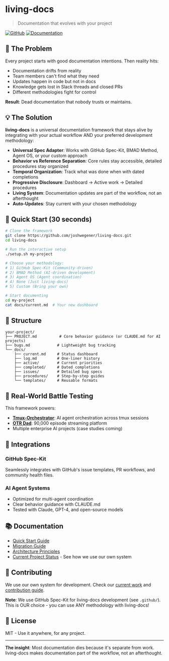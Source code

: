# living-docs

> Documentation that evolves with your project

[![GitHub](https://img.shields.io/github/license/joshwegener/living-docs)](LICENSE)
[![Documentation](https://img.shields.io/badge/docs-living-brightgreen)](docs/current.md)

## 🎯 The Problem

Every project starts with good documentation intentions. Then reality hits:
- Documentation drifts from reality
- Team members can't find what they need
- Updates happen in code but not in docs
- Knowledge gets lost in Slack threads and closed PRs
- Different methodologies fight for control

**Result**: Dead documentation that nobody trusts or maintains.

## 💡 The Solution

**living-docs** is a universal documentation framework that stays alive by integrating with your actual workflow AND your preferred development methodology:

- **Universal Spec Adapter**: Works with GitHub Spec-Kit, BMAD Method, Agent OS, or your custom approach
- **Behavior vs Reference Separation**: Core rules stay accessible, detailed procedures stay organized
- **Temporal Organization**: Track what was done when with dated completions
- **Progressive Disclosure**: Dashboard → Active work → Detailed procedures
- **Living System**: Documentation updates are part of the workflow, not an afterthought
- **Auto-Updates**: Stay current with your chosen methodology

## 🚀 Quick Start (30 seconds)

```bash
# Clone the framework
git clone https://github.com/joshwegener/living-docs.git
cd living-docs

# Run the interactive setup
./setup.sh my-project

# Choose your methodology:
# 1) GitHub Spec-Kit (Community-driven)
# 2) BMAD Method (AI-driven development)
# 3) Agent OS (Agent coordination)
# 4) None (Just living-docs)
# 5) Custom (Bring your own)

# Start documenting
cd my-project
cat docs/current.md  # Your new dashboard
```

## 📂 Structure

```
your-project/
├── PROJECT.md          # Core behavior guidance (or CLAUDE.md for AI projects)
├── bugs.md            # Lightweight bug tracking
└── docs/
    ├── current.md     # Status dashboard
    ├── log.md         # One-liner history
    ├── active/        # Current priorities
    ├── completed/     # Dated completions
    ├── issues/        # Detailed bug specs
    ├── procedures/    # Step-by-step guides
    └── templates/     # Reusable formats
```

## 🎯 Real-World Battle Testing

This framework powers:
- **[Tmux-Orchestrator](examples/tmux-orchestrator/)**: AI agent orchestration across tmux sessions
- **[OTR Dad](examples/web-application/)**: 90,000 episode streaming platform
- Multiple enterprise AI projects (case studies coming)

## 🔗 Integrations

### GitHub Spec-Kit
Seamlessly integrates with GitHub's issue templates, PR workflows, and community health files.

### AI Agent Systems
- Optimized for multi-agent coordination
- Clear behavior guidance with CLAUDE.md
- Tested with Claude, GPT-4, and open-source models

## 📚 Documentation

- [Quick Start Guide](docs/procedures/quick-start.md)
- [Migration Guide](docs/procedures/migration-guide.md)
- [Architecture Principles](docs/procedures/architecture-principles.md)
- [Current Project Status](docs/current.md) - See how we use our own system

## 🤝 Contributing

We use our own system for development. Check our [current work](docs/current.md) and [contribution guide](docs/contributing/CONTRIBUTING.md).

**Note**: We use GitHub Spec-Kit for living-docs development (see `.github/`). This is OUR choice - you can use ANY methodology with living-docs!

## 📄 License

MIT - Use it anywhere, for any project.

---

**The insight**: Most documentation dies because it's separate from work. living-docs makes documentation part of the workflow, not an afterthought.